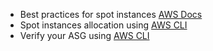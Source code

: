 - Best practices for spot instances [AWS Docs](https://docs.aws.amazon.com/autoscaling/ec2/userguide/ec2-auto-scaling-mixed-instances-groups.html#spot-best-practices)
- Spot instances allocation using [AWS CLI](https://docs.aws.amazon.com/autoscaling/ec2/userguide/ec2-auto-scaling-mixed-instances-groups.html#create-mixed-instances-group-aws-cli)
- Verify your ASG using [AWS CLI](https://docs.aws.amazon.com/autoscaling/ec2/userguide/ec2-auto-scaling-mixed-instances-groups.html#verify-launch-aws-cli)
